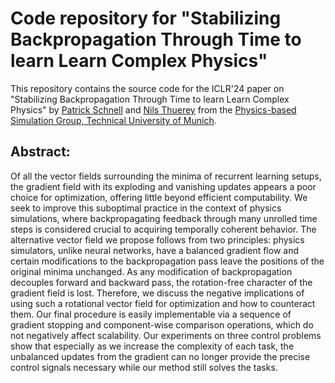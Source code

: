 # Code repository for "Stabilizing Backpropagation Through Time to learn Learn Complex Physics" 

This repository contains the source code for the ICLR'24 paper on "Stabilizing Backpropagation Through Time to learn Learn Complex Physics" by [Patrick Schnell](https://ge.in.tum.de/about/patrick-schnell/) and [Nils Thuerey](https://ge.in.tum.de/about/n-thuerey/) from the [Physics-based Simulation Group, Technical University of Munich](https://ge.in.tum.de/).

## Abstract:

Of all the vector fields surrounding the minima of recurrent learning setups, the gradient field with its exploding and vanishing updates appears a poor choice for optimization, offering little beyond efficient computability. We seek to improve this suboptimal practice in the context of physics simulations, where backpropagating feedback through many unrolled time steps is considered crucial to acquiring temporally coherent behavior. The alternative vector field we propose follows from two principles: physics simulators, unlike neural networks, have a balanced gradient flow and certain modifications to the backpropagation pass leave the positions of the original minima unchanged. As any modification of backpropagation decouples forward and backward pass, the rotation-free character of the gradient field is lost. Therefore, we discuss the negative implications of using such a rotational vector field for optimization and how to counteract them. Our final procedure is easily implementable via a sequence of gradient stopping and component-wise comparison operations, which do not negatively affect scalability. Our experiments on three control problems show that especially as we increase the complexity of each task, the unbalanced updates from the gradient can no longer provide the precise control signals necessary while our method still solves the tasks.